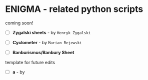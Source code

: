 # ENIGMA - related python scripts


coming soon!
- [ ] **Zygalski sheets** - by `Henryk Zygalski`
- [ ] **Cyclometer** - by `Marian Rejewski`
- [ ] **Banburismus/Banbury Sheet**



template for future edits

- [ ] **a** - by ` `
